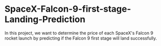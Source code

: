 # SpaceX-Falcon-9-first-stage-Landing-Prediction
In this project, we want to determine the price of each SpaceX's Falcon 9 rocket launch by predicting if the Falcon 9 first stage will land successfully.​
